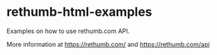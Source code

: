 rethumb-html-examples
=====================

Examples on how to use rethumb.com API.

More information at https://rethumb.com/ and https://rethumb.com/api
